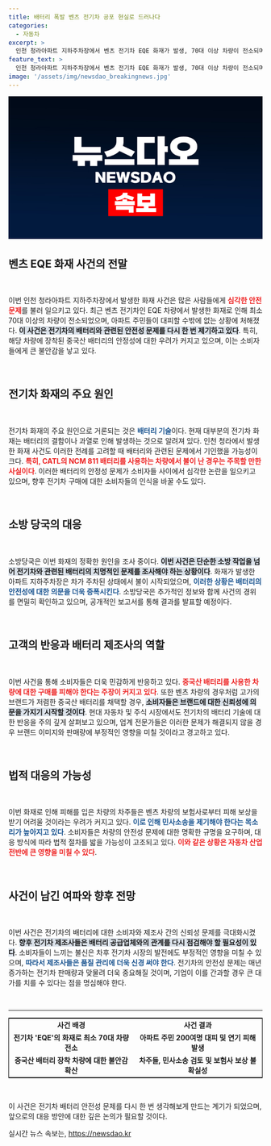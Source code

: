 ```yaml
---
title: 배터리 폭발 벤츠 전기차 공포 현실로 드러나다
categories:
  - 자동차
excerpt: >
  인천 청라아파트 지하주차장에서 벤츠 전기차 EQE 화재가 발생, 70대 이상 차량이 전소되며 주민 20명이 부상. 중국산 배터리 탑재 사실이 알려지며 불안감 확산. 고가 브랜드의 배터리 선택 변화가 주목받고 있다.
feature_text: >
  인천 청라아파트 지하주차장에서 벤츠 전기차 EQE 화재가 발생, 70대 이상 차량이 전소되며 주민 20명이 부상. 중국산 배터리 탑재 사실이 알려지며 불안감 확산. 고가 브랜드의 배터리 선택 변화가 주목받고 있다.
image: '/assets/img/newsdao_breakingnews.jpg'
---
```


<p><img src="/assets/img/newsdao_breakingnews.jpg" alt="flaretime 속보" /></p>

<h2 data-ke-size="size26">벤츠 EQE 화재 사건의 전말</h2>

<p data-ke-size="size16">&nbsp;</p>

<p>이번 인천 청라아파트 지하주차장에서 발생한 화재 사건은 많은 사람들에게 <b><span style="color: #ee2323;">심각한 안전 문제</span></b>를 불러 일으키고 있다. 최근 벤츠 전기차인 EQE 차량에서 발생한 화재로 인해 최소 70대 이상의 차량이 전소되었으며, 아파트 주민들이 대피할 수밖에 없는 상황에 처해졌다. <b><span style="background-color: #21538527;">이 사건은 전기차의 배터리와 관련된 안전성 문제를 다시 한 번 제기하고 있다</span></b>. 특히, 해당 차량에 장착된 중국산 배터리의 안정성에 대한 우려가 커지고 있으며, 이는 소비자들에게 큰 불안감을 낳고 있다.</p>

<p data-ke-size="size16">&nbsp;</p>

<h2 data-ke-size="size26">전기차 화재의 주요 원인</h2>

<p data-ke-size="size16">&nbsp;</p>

<p>전기차 화재의 주요 원인으로 거론되는 것은 <b><span style="color: #1a5490;">배터리 기술</span></b>이다. 현재 대부분의 전기차 화재는 배터리의 결함이나 과열로 인해 발생하는 것으로 알려져 있다. 인천 청라에서 발생한 화재 사건도 이러한 전례를 고려할 때 배터리와 관련된 문제에서 기인했을 가능성이 크다. <b><span style="color: #ee2323;">특히, CATL의 NCM 811 배터리를 사용하는 차량에서 불이 난 경우는 주목할 만한 사실이다</span></b>. 이러한 배터리의 안정성 문제가 소비자들 사이에서 심각한 논란을 일으키고 있으며, 향후 전기차 구매에 대한 소비자들의 인식을 바꿀 수도 있다.</p>

<p data-ke-size="size16">&nbsp;</p>

<h2 data-ke-size="size26">소방 당국의 대응</h2>

<p data-ke-size="size16">&nbsp;</p>

<p>소방당국은 이번 화재의 정확한 원인을 조사 중이다. <b><span style="background-color: #21538527;">이번 사건은 단순한 소방 작업을 넘어 전기차와 관련된 배터리의 치명적인 문제를 조사해야 하는 상황이다</span></b>. 화재가 발생한 아파트 지하주차장은 차가 주차된 상태에서 불이 시작되었으며, <b><span style="color: #1a5490;">이러한 상황은 배터리의 안전성에 대한 의문을 더욱 증폭시킨다</span></b>. 소방당국은 추가적인 정보와 함께 사건의 경위를 면밀히 확인하고 있으며, 공개적인 보고서를 통해 결과를 발표할 예정이다.</p>

<p data-ke-size="size16">&nbsp;</p>

<h2 data-ke-size="size26">고객의 반응과 배터리 제조사의 역할</h2>

<p data-ke-size="size16">&nbsp;</p>

<p>이번 사건을 통해 소비자들은 더욱 민감하게 반응하고 있다. <b><span style="color: #ee2323;">중국산 배터리를 사용한 차량에 대한 구매를 피해야 한다는 주장이 커지고 있다</span></b>. 또한 벤츠 차량의 경우처럼 고가의 브랜드가 저렴한 중국산 배터리를 채택할 경우, <b><span style="background-color: #21538527;">소비자들은 브랜드에 대한 신뢰성에 의문을 가지기 시작할 것이다</span></b>. 현대 자동차 및 주식 시장에서도 전기차의 배터리 기술에 대한 반응을 주의 깊게 살펴보고 있으며, 업계 전문가들은 이러한 문제가 해결되지 않을 경우 브랜드 이미지와 판매량에 부정적인 영향을 미칠 것이라고 경고하고 있다.</p>

<p data-ke-size="size16">&nbsp;</p>

<h2 data-ke-size="size26">법적 대응의 가능성</h2>

<p data-ke-size="size16">&nbsp;</p>

<p>이번 화재로 인해 피해를 입은 차량의 차주들은 벤츠 차량의 보험사로부터 피해 보상을 받기 어려울 것이라는 우려가 커지고 있다. <b><span style="color: #1a5490;">이로 인해 민사소송을 제기해야 한다는 목소리가 높아지고 있다</span></b>. 소비자들은 차량의 안전성 문제에 대한 명확한 규명을 요구하며, 대응 방식에 따라 법적 절차를 밟을 가능성이 고조되고 있다. <b><span style="color: #ee2323;">이와 같은 상황은 자동차 산업 전반에 큰 영향을 미칠 수 있다</span></b>.</p>

<p data-ke-size="size16">&nbsp;</p>

<h2 data-ke-size="size26">사건이 남긴 여파와 향후 전망</h2>

<p data-ke-size="size16">&nbsp;</p>

<p>이번 사건은 전기차의 배터리에 대한 소비자와 제조사 간의 신뢰성 문제를 극대화시켰다. <b><span style="background-color: #21538527;">향후 전기차 제조사들은 배터리 공급업체와의 관계를 다시 점검해야 할 필요성이 있다</span></b>. 소비자들이 느끼는 불신은 차후 전기차 시장의 발전에도 부정적인 영향을 미칠 수 있으며, <b><span style="color: #1a5490;">따라서 제조사들은 품질 관리에 더욱 신경 써야 한다</span></b>. 전기차의 안전성 문제는 매년 증가하는 전기차 판매량과 맞물려 더욱 중요해질 것이며, 기업이 이를 간과할 경우 큰 대가를 치를 수 있다는 점을 명심해야 한다.</p>

<p data-ke-size="size16">&nbsp;</p>

<hr />

<table style="width: 100%; border-collapse: collapse; border: 1px solid #000;">
    <tr>
        <td style="text-align: center; height: 17px;"><b>사건 배경</b></td>
        <td style="text-align: center; height: 17px;"><b>사건 결과</b></td>
    </tr>
    <tr>
        <td style="text-align: center; height: 17px;"><b>전기차 'EQE'의 화재로 최소 70대 차량 전소</b></td>
        <td style="text-align: center; height: 17px;"><b>아파트 주민 200여명 대피 및 연기 피해 발생</b></td>
    </tr>
    <tr>
        <td style="text-align: center; height: 17px;"><b>중국산 배터리 장착 차량에 대한 불안감 확산</b></td>
        <td style="text-align: center; height: 17px;"><b>차주들, 민사소송 검토 및 보험사 보상 불확실성</b></td>
    </tr>
</table>

<p data-ke-size="size16">&nbsp;</p>

<p>이 사건은 전기차 배터리 안전성 문제를 다시 한 번 생각해보게 만드는 계기가 되었으며, 앞으로의 대응 방안에 대한 깊은 논의가 필요할 것이다.</p>
실시간 뉴스 속보는, <a href="https://newsdao.kr" rel="dofollow">https://newsdao.kr</a>


